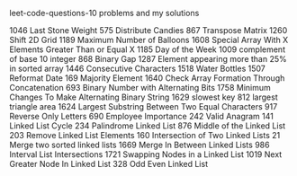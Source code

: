 leet-code-questions-10
problems and my solutions

1046 Last Stone Weight
575 Distribute Candies
867 Transpose Matrix
1260 Shift 2D Grid
1189 Maximum Number of Balloons
1608 Special Array With X Elements Greater Than or Equal X
1185 Day of the Week
1009 complement of base 10 integer
868 Binary Gap
1287 Element appearing more than 25% in sorted array
1446 Consecutive Characters
1518 Water Bottles
1507 Reformat Date
169 Majority Element
1640 Check Array Formation Through Concatenation
693 Binary Number with Alternating Bits
1758 Minimum Changes To Make Alternating Binary String
1629 slowest key
812 largest triangle area
1624 Largest Substring Between Two Equal Characters
917 Reverse Only Letters
690 Employee Importance
242 Valid Anagram
141 Linked List Cycle
234 Palindrome Linked List
876 Middle of the Linked List
203 Remove Linked List Elements
160 Intersection of Two Linked Lists
21 Merge two sorted linked lists
1669 Merge In Between Linked Lists
986 Interval List Intersections
1721 Swapping Nodes in a Linked List
1019 Next Greater Node In Linked List
328 Odd Even Linked List
